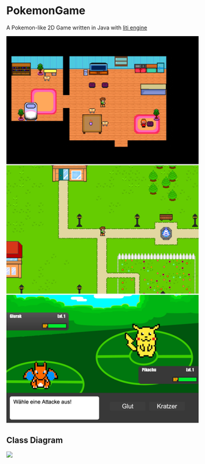 # PokemonGame
A Pokemon-like 2D Game written in Java with [liti engine](https://litiengine.com/)

![](assets/Preview1.jpg)
![](assets/Preview2.jpg)
![](assets/Preview3.jpg)

## Class Diagram
![](https://raw.githubusercontent.com/Flam3rboy/PokemonGame/main/assets/Class%20Diagram.png)
